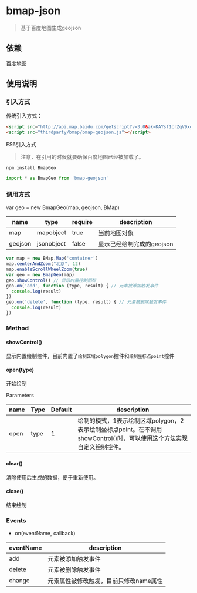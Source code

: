# bmap-json

> 基于百度地图生成geojson

## 依赖

百度地图

## 使用说明

### 引入方式

传统引入方式：

```html
<script src="http://api.map.baidu.com/getscript?v=3.0&ak=KAYsf1crZqV9xgyWEzsGpaVzvobclAmu&t=1"></script>
<script src="thirdparty/bmap/bmap-geojson.js"></script>
```

ES6引入方式

> 注意，在引用的时候就要确保百度地图已经被加载了。


```shell
npm install BmapGeo
```

```javascript
import * as BmapGeo from 'bmap-geojson'
```

### 调用方式

var geo = new BmapGeo(map, geojson, BMap)

|name|type|require|description|
|----|----|-------|-----------|
|map|mapobject|true|当前地图对象|
|geojson|jsonobject|false|显示已经绘制完成的geojson|

```javascript
var map = new BMap.Map('container')
map.centerAndZoom("北京", 12)
map.enableScrollWheelZoom(true)
var geo = new BmapGeo(map)
geo.showControl() // 显示内置控制图标
geo.on('add', function (type, result) { // 元素被添加触发事件
  console.log(result)
})
geo.on('delete', function (type, result) { // 元素被删除触发事件
  console.log(result)
})
```

### Method

#### showControl()

显示内置绘制控件，目前内置了`绘制区域polygon`控件和`绘制坐标点point`控件

#### open(type)

开始绘制

Parameters

|name|Type|Default|description|
|----|----|-------|-----------|
|open|type|1|绘制的模式，1表示绘制区域polygon，2表示绘制坐标点point。在不调用showControl()时，可以使用这个方法实现自定义绘制控件。|

#### clear()

清除使用后生成的数据，便于重新使用。

#### close()

结束绘制

### Events

- on(eventName, callback)

|eventName|description|
|---------|-----------|
|add|元素被添加触发事件|
|delete|元素被删除触发事件|
|change|元素属性被修改触发，目前只修改name属性|
